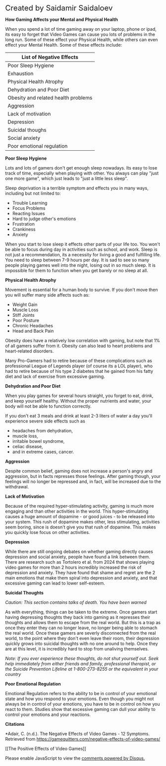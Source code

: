 <font size=5>Created by Saidamir Saidaloev</font>

**How Gaming Affects your Mental and Physical Health**

When you spend a lot of time gaming away on your laptop, phone or ipad, its easy to forget that Video Games can cause you lots of problems in the long run. Some of these effect your Physical Health, while others can even effect your Mental Health. Some of these effects include:

| List of Negative Effects            |
| ----------------------------------- |
| Poor Sleep Hygiene                  |
| Exhaustion                          |
| Physical Health Atrophy             |
| Dehydration and Poor Diet           |
| Obesity and related health problems |
| Aggression                          |
| Lack of motivation                  |
| Depression                          |
| Suicidal thoughs                    |
| Social anxiety                      |
| Poor emotional regulation           |

**Poor Sleep Hygiene**

Lots and lots of gamers don't get enough sleep nowadays. Its easy to lose track of time, especially when playing with other. You always can play "just one more game", which just leads to "just a little less sleep". 

Sleep deprivation is a terrible symptom and effects you in many ways, including but not limited to:
- Trouble Learning
- Focus Problems
- Reacting Issues
- Hard to judge other's emotions
- Frustration
- Crankiness
- Anxiety

When you start to lose sleep it effects other parts of your life too. You won't be able to focus during day in activities such as school, and work. Sleep is not just a recommendation, its a necessity for living a good and fulfilling life. You need to sleep between 7-9 hours per day. It is sad to see so many people playing games well into the night, losing out in so much sleep. It is impossible for them to function when you get barely or no sleep at all.

**Physical Health Atrophy**

Movement is essential for a human body to survive. If you don't move then you will suffer many side affects such as:
- Weight Gain
- Muscle Loss
- Stiff Joints
- Poor Posture
- Chronic Headaches
- Head and Back Pain

Obesity does have a relatively low correlation with gaming, but note that 1% of all gamers suffer from it. Obesity can also lead to heart problems and heart-related disorders.

Many Pro-Gamers had to retire because of these complications such as professional League of Legends player (of course its a LOL player), who had to retire because of his type 2 diabetes that he gained from his fatty diet and lack of exercise from excessive gaming.

**Dehydration and Poor Diet**

When you play games for several hours straight, you forget to eat, drink, and keep yourself healthy. Without the proper nutrients and water, your body will not be able to function correctly. 

If you don't eat 3 meals and drink at least 2-3 liters of water a day you'll experience severe side effects such as 
- headaches from dehydration,
- muscle loss,
- irritable bowel syndrome, 
- celiac disease, 
- and in extreme cases, cancer.


**Aggression**

Despite common belief, gaming does not increase a person's angry and aggression, but in facts represses those feelings. After gaming though, your feelings will no longer be repressed and, in fact, will be increased due to the withdrawal.

**Lack of Motivation**

Because of the required hyper-stimulating activity, gaming is much more engaging and than other activities in the world. This hyper-stimulating causes a huge amount of dopamine - or good juices - to be released into your system. This rush of dopamine makes other, less stimulating, activities seem boring, since is doesn't give you that rush of dopamine. This makes you quickly lose focus on other activities. 

**Depression**

While there are still ongoing debates on whether gaming directly causes depression and social anxiety, people have found a link between them. There are research such as Tortolero et al. from 2024 that shows playing video games for more than 2 hours incredibly increased the risk of depression and anxiety. They have found that shame and regret are the 2 main emotions that make them spiral into depression and anxiety, and that excessive gaming can lead to lower self-esteem.

**Suicidal Thoughts**

*Caution: This section contains talks of death. You have been warned*

As with everything, things can be taken to the extreme. Once gamers start having depressing thoughts they back into gaming as it represses their thoughts and allows them to escape from the real world. But this is a trap as once they enter they can no longer leave, no longer being able to stomach the real world. Once these gamers are severly disconnected from the real world, to the point where they don't even leave their room, their depression quickly grows into suicidal thoughts with no one around to help. Once they are at this level, it is incredibly hard to stop from unaliving themselves. 

*Note: If you ever experience these thoughts, do not shut yourself out. Seek help immediately from either friends and family, professional therapist, or the Suicide Prevention Lifeline at 1-800-273-8255 or the equivalent in your country*

**Poor Emotional Regulation**

Emotional Regulation refers to the ability to be in control of your emotional state and how you respond to your emotions. Even though you might not always be in control of your emotions, you have to be in control on how you react to them. Studies show that excessive gaming can dull your ability to control your emotions and your reactions. 

**Citations**

*Adair, C. (n.d.). The Negative Effects of Video Games - 12 Symptoms. Retrieved from https://gamequitters.com/negative-effects-of-video-games/

[[The Positive Effects of Video Games]]

<div id="disqus_thread"></div>
<script>
    /**
    *  RECOMMENDED CONFIGURATION VARIABLES: EDIT AND UNCOMMENT THE SECTION BELOW TO INSERT DYNAMIC VALUES FROM YOUR PLATFORM OR CMS.
    *  LEARN WHY DEFINING THESE VARIABLES IS IMPORTANT: https://disqus.com/admin/universalcode/#configuration-variables    */
    /*
    var disqus_config = function () {
    this.page.url = PAGE_URL;  // Replace PAGE_URL with your page's canonical URL variable
    this.page.identifier = PAGE_IDENTIFIER; // Replace PAGE_IDENTIFIER with your page's unique identifier variable
    };
    */
    (function() { // DON'T EDIT BELOW THIS LINE
    var d = document, s = d.createElement('script');
    s.src = 'https://exhitbion-1.disqus.com/embed.js';
    s.setAttribute('data-timestamp', +new Date());
    (d.head || d.body).appendChild(s);
    })();
</script>
<noscript>Please enable JavaScript to view the <a href="https://disqus.com/?ref_noscript">comments powered by Disqus.</a></noscript>


